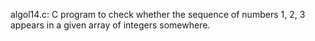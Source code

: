 algol14.c:
C program to check whether the sequence of numbers 1, 2, 3 appears in a given array of integers somewhere.


